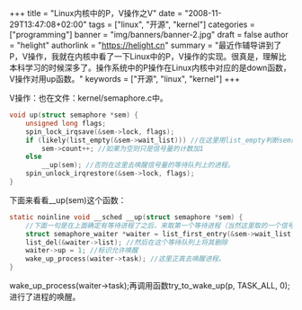 +++
title = "Linux内核中的P，V操作之V"
date = "2008-11-29T13:47:08+02:00"
tags = ["linux", "开源", "kernel"]
categories = ["programming"]
banner = "img/banners/banner-2.jpg"
draft = false
author = "helight"
authorlink = "https://helight.cn"
summary = "最近作辅导讲到了P，V操作，我就在内核中看了一下Linux中的P，V操作的实现。很真是，理解比本科学习的时候深多了。操作系统中的P操作在Linux内核中对应的是down函数，V操作对用up函数。"
keywords = ["开源", "linux", "kernel"]
+++

V操作：也在文件：kernel/semaphore.c中。 
``` c
void up(struct semaphore *sem) { 
    unsigned long flags; 
    spin_lock_irqsave(&sem->lock, flags); 
    if (likely(list_empty(&sem->wait_list))) //在这里用list_empty判断sem的等待队列是否为空。 
        sem->count++; //如果为空则只是信号量的计数加1 
    else 
        __up(sem); //否则在这里去唤醒信号量的等待队列上的进程。 
    spin_unlock_irqrestore(&sem->lock, flags); 
} 
```
下面来看看__up(sem)这个函数： 
``` c
static noinline void __sched __up(struct semaphore *sem) {
    //下面一句是在上面确定有等待进程了之后，来取第一个等待进程（当然这里取的一个信号量结构体）。应为第一个进程是等待最久的。 
    struct semaphore_waiter *waiter = list_first_entry(&sem->wait_list, struct semaphore_waiter, list); 
    list_del(&waiter->list); //然后在这个等待队列上将其删除 
    waiter->up = 1; //标识允许唤醒 
    wake_up_process(waiter->task); //这里正真去唤醒进程。 
} 
```
wake_up_process(waiter->task);再调用函数try_to_wake_up(p, TASK_ALL, 0);进行了进程的唤醒。